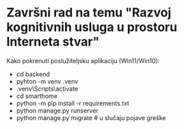 # Završni rad na temu "Razvoj kognitivnih usluga u prostoru Interneta stvar"

Kako pokrenuti poslužiteljsku aplikaciju (Win11/Win10):
- cd backend
- pyhton -m venv .venv
- .venv\Scripts\activate
- cd smarthome
- python -m pip install -r requirements.txt
- python manage.py runserver
- python manage.py migrate # u slučaju pojave greške
